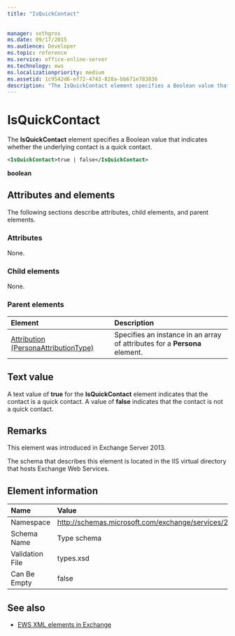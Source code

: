 ```yaml
---
title: "IsQuickContact"
 
 
manager: sethgros
ms.date: 09/17/2015
ms.audience: Developer
ms.topic: reference
ms.service: office-online-server
ms.technology: ews
ms.localizationpriority: medium
ms.assetid: 1c9542d6-ef72-4743-828a-bb671e783836
description: "The IsQuickContact element specifies a Boolean value that indicates whether the underlying contact is a quick contact."
---
```


# IsQuickContact

The **IsQuickContact** element specifies a Boolean value that indicates whether the underlying contact is a quick contact. 
  
```XML
<IsQuickContact>true | false</IsQuickContact>
```

 **boolean**
## Attributes and elements

The following sections describe attributes, child elements, and parent elements.
  
### Attributes

None.
  
### Child elements

None.
  
### Parent elements

|**Element**|**Description**|
|:-----|:-----|
|[Attribution (PersonaAttributionType)](attribution-personaattributiontype.md) <br/> |Specifies an instance in an array of attributes for a **Persona** element.  <br/> |
   
## Text value

A text value of **true** for the **IsQuickContact** element indicates that the contact is a quick contact. A value of **false** indicates that the contact is not a quick contact. 
  
## Remarks

This element was introduced in Exchange Server 2013.
  
The schema that describes this element is located in the IIS virtual directory that hosts Exchange Web Services.
  
## Element information

|**Name**|**Value**|
|:-----|:-----|
|Namespace  <br/> |http://schemas.microsoft.com/exchange/services/2006/types  <br/> |
|Schema Name  <br/> |Type schema  <br/> |
|Validation File  <br/> |types.xsd  <br/> |
|Can Be Empty  <br/> |false  <br/> |
   
## See also



- [EWS XML elements in Exchange](ews-xml-elements-in-exchange.md)

